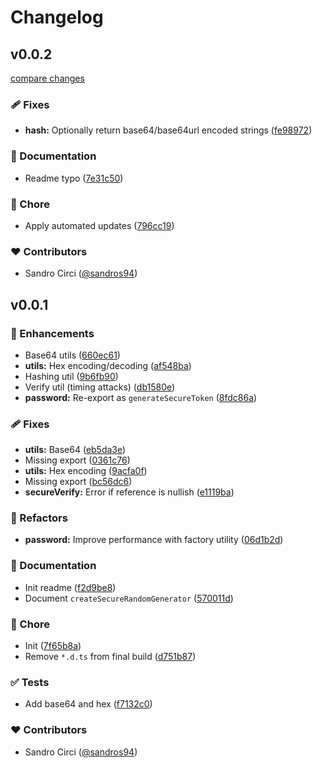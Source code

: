 # Changelog

## v0.0.2

[compare changes](https://github.com/sandros94/unsecure/compare/v0.0.1...v0.0.2)

### 🩹 Fixes

- **hash:** Optionally return base64/base64url encoded strings ([fe98972](https://github.com/sandros94/unsecure/commit/fe98972))

### 📖 Documentation

- Readme typo ([7e31c50](https://github.com/sandros94/unsecure/commit/7e31c50))

### 🏡 Chore

- Apply automated updates ([796cc19](https://github.com/sandros94/unsecure/commit/796cc19))

### ❤️ Contributors

- Sandro Circi ([@sandros94](https://github.com/sandros94))

## v0.0.1

### 🚀 Enhancements

- Base64 utils ([660ec61](https://github.com/sandros94/unsecure/commit/660ec61))
- **utils:** Hex encoding/decoding ([af548ba](https://github.com/sandros94/unsecure/commit/af548ba))
- Hashing util ([9b6fb90](https://github.com/sandros94/unsecure/commit/9b6fb90))
- Verify util (timing attacks) ([db1580e](https://github.com/sandros94/unsecure/commit/db1580e))
- **password:** Re-export as `generateSecureToken` ([8fdc86a](https://github.com/sandros94/unsecure/commit/8fdc86a))

### 🩹 Fixes

- **utils:** Base64 ([eb5da3e](https://github.com/sandros94/unsecure/commit/eb5da3e))
- Missing export ([0361c76](https://github.com/sandros94/unsecure/commit/0361c76))
- **utils:** Hex encoding ([9acfa0f](https://github.com/sandros94/unsecure/commit/9acfa0f))
- Missing export ([bc56dc6](https://github.com/sandros94/unsecure/commit/bc56dc6))
- **secureVerify:** Error if reference is nullish ([e1119ba](https://github.com/sandros94/unsecure/commit/e1119ba))

### 💅 Refactors

- **password:** Improve performance with factory utility ([06d1b2d](https://github.com/sandros94/unsecure/commit/06d1b2d))

### 📖 Documentation

- Init readme ([f2d9be8](https://github.com/sandros94/unsecure/commit/f2d9be8))
- Document `createSecureRandomGenerator` ([570011d](https://github.com/sandros94/unsecure/commit/570011d))

### 🏡 Chore

- Init ([7f65b8a](https://github.com/sandros94/unsecure/commit/7f65b8a))
- Remove `*.d.ts` from final build ([d751b87](https://github.com/sandros94/unsecure/commit/d751b87))

### ✅ Tests

- Add base64 and hex ([f7132c0](https://github.com/sandros94/unsecure/commit/f7132c0))

### ❤️ Contributors

- Sandro Circi ([@sandros94](https://github.com/sandros94))
